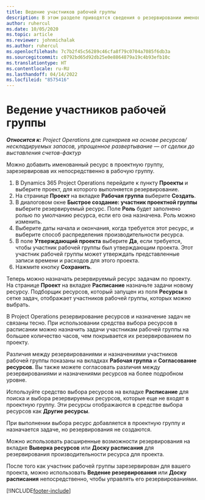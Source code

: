 ```yaml
---
title: Ведение участников рабочей группы
description: В этом разделе приводятся сведения о резервировании именованных ресурсов для проектной рабочей группы и их назначении задачам.
author: ruhercul
ms.date: 10/05/2020
ms.topic: article
ms.reviewer: johnmichalak
ms.author: ruhercul
ms.openlocfilehash: 7c7b2f45c56289c46cfa8f79c0704a7085f6db3a
ms.sourcegitcommit: c0792bd65d92db25e0e8864879a19c4b93efb10c
ms.translationtype: HT
ms.contentlocale: ru-RU
ms.lasthandoff: 04/14/2022
ms.locfileid: "8575416"
---
```

# <a name="maintain-team-members"></a>Ведение участников рабочей группы

_**Относится к:** Project Operations для сценариев на основе ресурсов/нескладируемых запасов, упрощенное развертывание — от сделки до выставления счетов-фактур_

Можно добавить именованный ресурс в проектную группу, зарезервировав их непосредственно в рабочую группу.

1. В Dynamics 365 Project Operations перейдите к пункту **Проекты** и выберите проект, для которого выполняется резервирование.
2. На странице **Проект** на вкладке **Рабочая группа** выберите **Создать**. 
3. В диалоговом окне **Быстрое создание: участник проектной группы** выберите резервируемый ресурс. Поле **Роль** будет заполнено ролью по умолчанию ресурса, если его она назначена. Роль можно изменить. 
4. Выберите даты начала и окончания, когда требуется этот ресурс, и выберите способ распределения производительности ресурса. 
5. В поле **Утверждающий проекта** выберите **Да**, если требуется, чтобы участник рабочей группы был утверждающим проекта. Этот участник рабочей группы может утверждать представленные записи времени и расходов для этого проекта. 
6. Нажмите кнопку **Сохранить**.

Теперь можно назначать резервируемый ресурс задачам по проекту. На странице **Проект** на вкладке **Расписание** назначьте задачи новому ресурсу. Подборщик ресурсов, который запущен из поля **Ресурсы** в сетке задач, отображает участников рабочей группы, которых можно выбрать.


В Project Operations резервирование ресурсов и назначение задач не связаны тесно. При использовании средства выбора ресурсов в расписании можно назначить задачи участникам рабочей группы на большее количество часов, чем покрывается их резервированием по проекту.

Различия между резервированиями и назначениями участников рабочей группы показаны на вкладках **Рабочая группа** и **Согласование ресурсов**. Вы также можете согласовать различия между резервированиями и назначениями ресурсов на более подробном уровне.

Используйте средство выбора ресурсов на вкладке **Расписание** для поиска и выбора резервируемых ресурсов, которые еще не входят в проектную группу. Эти ресурсы отображаются в средстве выбора ресурсов как **Другие ресурсы**.

При выполнении выбора ресурс добавляется в проектную группу и назначается задаче, но резервирования не создаются.

Можно использовать расширенные возможности резервирования на вкладке **Выверка ресурсов** или **Доску расписания** для резервирования производительности ресурса для проекта.

После того как участник рабочей группы зарезервирован для вашего проекта, можно использовать **Ведение резервирования** или **Доску расписания** непосредственно, чтобы управлять его резервированиями.


[!INCLUDE[footer-include](../includes/footer-banner.md)]